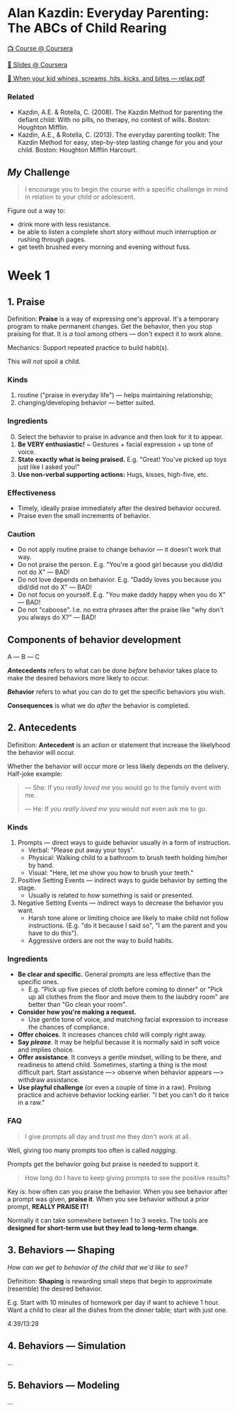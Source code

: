 # Alan Kazdin: Everyday Parenting: The ABCs of Child Rearing

[📺 Course @ Coursera](https://www.coursera.org/learn/everyday-parenting/home/welcome)

[📄 Slides @ Coursera](https://d18ky98rnyall9.cloudfront.net/_1e165f445f6fa2deddbc45928ebe899b_00_All-Techniques.pdf?Expires=1547251200&Signature=dsbUWsdadjfw1a4ncAbcGmqisE9PFqssLr5KGH9i4PNOkSsY6m94XaYiX9G2o9U38TwZBsyrhpwSG0zByINX9ELD5RevtRGGWQ~cBHx-mlbQvFOQjyIsIGa~i-RqlT1xGjKvzX-XR2trW-h10lJLLKFZVtoLFoC3oh3iGVjiNCY_&Key-Pair-Id=APKAJLTNE6QMUY6HBC5A)

[📄 When your kid whines, screams, hits, kicks, and bites ― relax.pdf](https://d18ky98rnyall9.cloudfront.net/_de4bce36c59ac73e0b8436a608b26f88_2005_When-your-kid-whines_screams_hits_-kicks_-and-bites---relax.pdf?Expires=1547251200&Signature=Tt2JKJEOtqse7NDhxN0VbaUWPsaZQOmpwD2a42nhM12jqy0~rTyBMWtKjiW3fmKbr1Fy8cojho5VPqy1SY~tznUlWS8sFpGV9PgS~bASFUCAbY~PDUDFLISKaztL88sa1Gt-SjNbnBgF5zeazzQJyaswi32eXnVSJY46dG0E3Lg_&Key-Pair-Id=APKAJLTNE6QMUY6HBC5A)

### Related

* Kazdin, A.E. & Rotella, C. (2008). The Kazdin Method for parenting the defiant child: With no pills, no therapy, no contest of wills. Boston: Houghton Mifflin.
* Kazdin, A.E., & Rotella, C. (2013). The everyday parenting toolkit: The Kazdin Method for easy, step-by-step lasting change for you and your child. Boston: Houghton Mifflin Harcourt.

## _My_ Challenge

> I encourage you to begin the course with a specific challenge in mind in relation to your child or adolescent.

Figure out a way to:
* drink more with less resistance.
* be able to listen a complete short story without much interruption or rushing through pages.
* get teeth brushed every morning and evening without fuss.

# Week 1

## 1. Praise

Definition: **Praise** is a way of expressing one's approval. It's a temporary program to make permanent changes. Get the behavior, then you stop praising for that. It is _a_ tool among others ― don't expect it to work alone.

Mechanics: Support repeated practice to build habit(s).

This will _not_ spoil a child.

### Kinds

1. routine ("praise in everyday life") ― helps maintaining relationship;
2. changing/developing behavior ― better suited.

### Ingredients

0. Select the behavior to praise in advance and then look for it to appear.
0. **Be VERY enthusiastic!** ~ Gestures + facial expression + up tone of voice.
0. **State exactly what is being praised.** E.g. "Great! You've picked up toys just like I asked you!"
0. **Use non-verbal supporting actions:** Hugs, kisses, high-five, etc.

### Effectiveness

* Timely, ideally praise immediately after the desired behavior occured.
* Praise even the small increments of behavior.

### Caution

* Do not apply routine praise to change behavior ― it doesn't work that way.
* Do not praise the person. E.g. "You're a good girl because you did/did not do X" ― BAD!
* Do not love depends on behavior. E.g. "Daddy loves you because you did/did not do X" ― BAD!
* Do not focus on yourself. E.g. "You make daddy happy when you do X" ― BAD!
* Do not "caboose". I.e. no extra phrases after the praise like "why don't you always do X?" ― BAD!

## Components of behavior development

A ― B ― C

***A*ntecedents** refers to what can be done _before_ behavior takes place to make the desired behaviors more likely to occur.

***B*ehavior** refers to what you can do to get the specific behaviors you wish.

***C*onsequences** is what we do _after_ the behavior is completed.

## 2. Antecedents

Definition: **Antecedent** is an action or statement that increase the likelyhood the behavior will occur.

Whether the behavior will occur more or less likely depends on the delivery. Half-joke example:

> ― She: If you _really loved me_ you would go to the family event with me.
> 
> ― He: If _you really loved me_ you would not even ask me to go.

### Kinds

1. Prompts ― direct ways to guide behavior usually in a form of instruction.
   * Verbal: "Please put away your toys".
   * Physical: Walking child to a bathroom to brush teeth holding him/her by hand.
   * Visual: "Here, let me show you how to brush your teeth."
2. Positive Setting Events ― indirect ways to guide behavior by setting the stage.
   * Usually is related to _how_ something is said or presented.
3. Negative Setting Events ― indirect ways to decrease the behavior you want.
   * Harsh tone alone or limiting choice are likely to make child not follow instructions. (E.g. "do it because I said so", "I am the parent and you have to do this").
   * Aggressive orders are not the way to build habits.

### Ingredients

* **Be clear and specific.** General prompts are less effective than the specific ones.
  - E.g. "Pick up five pieces of cloth before coming to dinner" or "Pick up all clothes from the floor and move them to the laubdry room" are better than "Go clean your room".
* **Consider how you're making a request.**
  - Use gentle tone of voice, and matching facial expression to increase the chances of compliance.
* **Offer choices**. It increases chances child will comply right away.
* **Say *please***. It may be helpful because it is normally said in soft voice and implies choice.
* **Offer assistance**. It conveys a gentle mindset, willing to be there, and readiness to attend child. Sometimes, starting a thing is the most difficult part. Start assistance ―> observe when behavior appears ―> withdraw assistance.
* **Use playful challenge** (or even a couple of time in a raw). Prolong practice and achieve behavior locking earlier. "I bet you can't do it twice in a raw."

### FAQ

> I give prompts all day and trust me they don't work at all.

Well, giving too many prompts too often is called *nagging*.

Prompts get the behavior going but praise is needed to support it.

> How long do I have to keep giving prompts to see the positive results?

Key is: how often can you praise the behavior. When you see behavior after a prompt was given, **praise it**. When you see behavior without a prior prompt, **REALLY PRAISE IT!**

Normally it can take somewhere between 1 to 3 weeks. The tools are **designed for short-term use but they lead to long-term change**.

## 3. Behaviors ― Shaping

*How can we get to behavior of the child that we'd like to see?*

Definition: **Shaping** is rewarding small steps that begin to approximate (resemble) the desired behavior.

E.g. Start with 10 minutes of homework per day if want to achieve 1 hour. Want a child to clear all the dishes from the dinner table; start with just one.

4:39/13:28 

## 4. Behaviors ― Simulation

...

## 5. Behaviors ― Modeling

...
